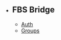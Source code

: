 -   ## FBS Bridge
    -   [Auth](/{{route}}/{{version}}/auth)
    -   [Groups](/{{route}}/{{version}}/groups)
